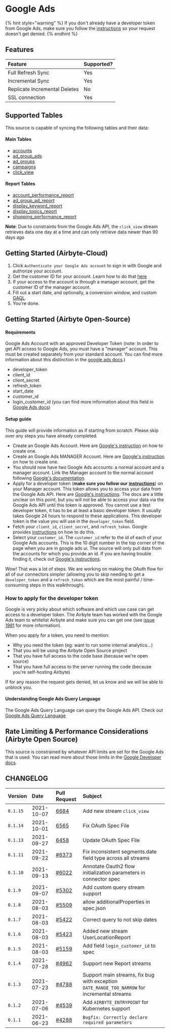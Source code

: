 # Google Ads

{% hint style="warning" %}
If you don't already have a developer token from Google Ads, make sure you follow the [instructions](google-ads.md#how-to-apply-for-the-developer-token) so your request doesn't get denied.
{% endhint %}

## Features

| Feature | Supported? |
| :--- | :--- |
| Full Refresh Sync | Yes |
| Incremental Sync | Yes |
| Replicate Incremental Deletes | No |
| SSL connection | Yes |

## Supported Tables

This source is capable of syncing the following tables and their data:

#### Main Tables

* [accounts](https://developers.google.com/google-ads/api/fields/v8/customer)
* [ad\_group\_ads](https://developers.google.com/google-ads/api/fields/v8/ad_group_ad)
* [ad\_groups](https://developers.google.com/google-ads/api/fields/v8/ad_group)
* [campaigns](https://developers.google.com/google-ads/api/fields/v8/campaign)
* [click\_view](https://developers.google.com/google-ads/api/reference/rpc/v8/ClickView)

#### Report Tables

* [account\_performance\_report](https://developers.google.com/google-ads/api/docs/migration/mapping#account_performance)
* [ad\_group\_ad\_report](https://developers.google.com/google-ads/api/docs/migration/mapping#ad_performance)
* [display\_keyword\_report](https://developers.google.com/google-ads/api/docs/migration/mapping#display_keyword_performance)
* [display\_topics\_report](https://developers.google.com/google-ads/api/docs/migration/mapping#display_topics_performance)
* [shopping\_performance\_report](https://developers.google.com/google-ads/api/docs/migration/mapping#shopping_performance)

**Note**: Due to constraints from the Google Ads API, the `click_view` stream retrieves data one day at a time and can only retrieve data newer than 90 days ago

## Getting Started \(Airbyte-Cloud\)

1. Click `Authenticate your Google Ads account` to sign in with Google and authorize your account.
2. Get the customer ID for your account. Learn how to do that [here](https://support.google.com/google-ads/answer/1704344)
3. If your access to the account is through a manager account, get the customer ID of the manager account.
4. Fill out a start date, and optionally, a conversion window, and custom [GAQL](https://developers.google.com/google-ads/api/docs/query/overview).
5. You're done.

## Getting Started \(Airbyte Open-Source\)

#### Requirements

Google Ads Account with an approved Developer Token \(note: In order to get API access to Google Ads, you must have a "manager" account. This must be created separately from your standard account. You can find more information about this distinction in the [google ads docs](https://ads.google.com/home/tools/manager-accounts/).\)

* developer\_token
* client\_id
* client\_secret
* refresh\_token
* start\_date
* customer\_id
* login\_customer\_id \(you can find more information about this field in [Google Ads docs](https://developers.google.com/google-ads/api/docs/concepts/call-structure#cid)\)

#### Setup guide

This guide will provide information as if starting from scratch. Please skip over any steps you have already completed.

* Create an Google Ads Account. Here are [Google's instruction](https://support.google.com/google-ads/answer/6366720) on how to create one.
* Create an Google Ads MANAGER Account. Here are [Google's instruction](https://ads.google.com/home/tools/manager-accounts/) on how to create one.
* You should now have two Google Ads accounts: a normal account and a manager account. Link the Manager account to the normal account following [Google's documentation](https://support.google.com/google-ads/answer/7459601).
* Apply for a developer token \(**make sure you follow our** [**instructions**](google-ads.md#how-to-apply-for-the-developer-token)\) on your Manager account.  This token allows you to access your data from the Google Ads API. Here are [Google's instructions](https://developers.google.com/google-ads/api/docs/first-call/dev-token). The docs are a little unclear on this point, but you will _not_ be able to access your data via the Google Ads API until this token is approved. You cannot use a test developer token, it has to be at least a basic developer token. It usually takes Google 24 hours to respond to these applications. This developer token is the value you will use in the `developer_token` field.
* Fetch your `client_id`, `client_secret`, and `refresh_token`. Google provides [instructions](https://developers.google.com/google-ads/api/docs/first-call/overview) on how to do this.
* Select your `customer_id`. The `customer_id` refer to the id of each of your Google Ads accounts. This is the 10 digit number in the top corner of the page when you are in google ads ui. The source will only pull data from the accounts for which you provide an id. If you are having trouble finding it, check out [Google's instructions](https://support.google.com/google-ads/answer/1704344).

Wow! That was a lot of steps. We are working on making the OAuth flow for all of our connectors simpler \(allowing you to skip needing to get a `developer_token` and a `refresh_token` which are the most painful / time-consuming steps in this walkthrough\).

### How to apply for the developer token

Google is very picky about which software and which use case can get access to a developer token. The Airbyte team has worked with the Google Ads team to whitelist Airbyte and make sure you can get one \(see [issue 1981](https://github.com/airbytehq/airbyte/issues/1981) for more information\).

When you apply for a token, you need to mention:

* Why you need the token \(eg: want to run some internal analytics...\)
* That you will be using the Airbyte Open Source project
* That you have full access to the code base \(because we're open source\)
* That you have full access to the server running the code \(because you're self-hosting Airbyte\)

If for any reason the request gets denied, let us know and we will be able to unblock you.

#### Understanding Google Ads Query Language

The Google Ads Query Language can query the Google Ads API. Check out [Google Ads Query Language](https://developers.google.com/google-ads/api/docs/query/overview)

## Rate Limiting & Performance Considerations \(Airbyte Open Source\)

This source is constrained by whatever API limits are set for the Google Ads that is used. You can read more about those limits in the [Google Developer docs](https://developers.google.com/google-ads/api/docs/best-practices/quotas).

## CHANGELOG

| Version | Date | Pull Request | Subject |
| :--- | :--- | :--- | :--- |
| `0.1.15` | 2021-10-07 | [6684](https://github.com/airbytehq/airbyte/pull/6684) | Add new stream `click_view` |
| `0.1.14` | 2021-10-01 | [6565](https://github.com/airbytehq/airbyte/pull/6565) | Fix OAuth Spec File |
| `0.1.13` | 2021-09-27 | [6458](https://github.com/airbytehq/airbyte/pull/6458) | Update OAuth Spec File |
| `0.1.11` | 2021-09-22 | [\#6373](https://github.com/airbytehq/airbyte/pull/6373) | Fix inconsistent segments.date field type across all streams |
| `0.1.10` | 2021-09-13 | [\#6022](https://github.com/airbytehq/airbyte/pull/6022) | Annotate Oauth2 flow initialization parameters in connector spec |
| `0.1.9` | 2021-09-07 | [\#5302](https://github.com/airbytehq/airbyte/pull/5302) | Add custom query stream support |
| `0.1.8` | 2021-08-03 | [\#5509](https://github.com/airbytehq/airbyte/pull/5509) | allow additionalProperties in spec.json |
| `0.1.7` | 2021-08-03 | [\#5422](https://github.com/airbytehq/airbyte/pull/5422) | Correct query to not skip dates |
| `0.1.6` | 2021-08-03 | [\#5423](https://github.com/airbytehq/airbyte/pull/5423) | Added new stream UserLocationReport |
| `0.1.5` | 2021-08-03 | [\#5159](https://github.com/airbytehq/airbyte/pull/5159) | Add field `login_customer_id` to spec |
| `0.1.4` | 2021-07-28 | [\#4962](https://github.com/airbytehq/airbyte/pull/4962) | Support new Report streams |
| `0.1.3` | 2021-07-23 | [\#4788](https://github.com/airbytehq/airbyte/pull/4788) | Support main streams, fix bug with exception `DATE_RANGE_TOO_NARROW` for incremental streams |
| `0.1.2` | 2021-07-06 | [\#4539](https://github.com/airbytehq/airbyte/pull/4539) | Add `AIRBYTE_ENTRYPOINT` for Kubernetes support |
| `0.1.1` | 2021-06-23 | [\#4288](https://github.com/airbytehq/airbyte/pull/4288) | `Bugfix: Correctly declare required parameters` |

